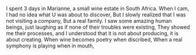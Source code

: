 I spent 3 days in Marianne, a small wine estate in South Africa.
When I cam, I had no idea what U was about to discover,
But I slowly realized that I was not visiting a company,
But a real family.
I saw some amazing human beings, just laughing as if none of their troubles were existing,
They showed me their processes, and I understood that it is not about producing, it is about creating.
When wine becomes poetry when discribed,
When a real symphony is playing when in mouth,

